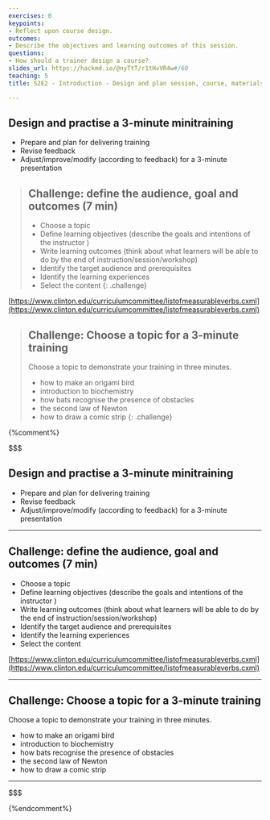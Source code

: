 ```yaml
---
exercises: 0
keypoints:
- Reflect upon course design.
outcomes:
- Describe the objectives and learning outcomes of this session.
questions:
- How should a trainer design a course?
slides_url: https://hackmd.io/@nyTtT/r1tHvVR4w#/60
teaching: 5
title: S2E2 - Introduction - Design and plan session, course, materials

---
```


## Design and practise a 3-minute minitraining

- Prepare and plan for delivering training 
- Revise feedback 
- Adjust/improve/modify (according to feedback) for a 3-minute presentation


> ## Challenge: define the audience, goal and outcomes (7 min)
>
> - Choose a topic
> - Define learning objectives (describe the goals and intentions of the instructor )
> - Write learning outcomes (think about what learners will be able to do by the end of instruction/session/workshop)
> - Identify the target audience and prerequisites
> - Identify the learning experiences
> - Select the content
{: .challenge}

[https://www.clinton.edu/curriculumcommittee/listofmeasurableverbs.cxml](https://www.clinton.edu/curriculumcommittee/listofmeasurableverbs.cxml)


> ## Challenge: Choose a topic  for a 3-minute training
>
> Choose a topic to demonstrate your training in three minutes. 
>
> - how to make an origami bird
> - introduction to biochemistry
> - how bats recognise the presence of obstacles
> - the second law of Newton
> - how to draw a comic strip
{: .challenge}


{%comment%}

$$$
## Design and practise a 3-minute minitraining

- Prepare and plan for delivering training 
- Revise feedback 
- Adjust/improve/modify (according to feedback) for a 3-minute presentation

---

## Challenge: define the audience, goal and outcomes (7 min)

- Choose a topic
- Define learning objectives (describe the goals and intentions of the instructor )
- Write learning outcomes (think about what learners will be able to do by the end of instruction/session/workshop)
- Identify the target audience and prerequisites
- Identify the learning experiences
- Select the content

[https://www.clinton.edu/curriculumcommittee/listofmeasurableverbs.cxml](https://www.clinton.edu/curriculumcommittee/listofmeasurableverbs.cxml)

---

## Challenge: Choose a topic  for a 3-minute training

Choose a topic to demonstrate your training in three minutes. 
- how to make an origami bird
- introduction to biochemistry
- how bats recognise the presence of obstacles
- the second law of Newton
- how to draw a comic strip

---
$$$



{%endcomment%}
